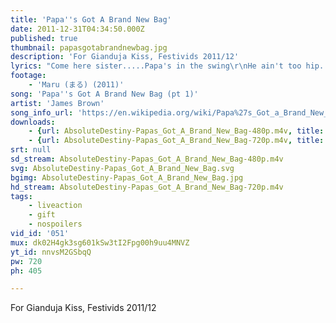 ```yaml
---
title: 'Papa''s Got A Brand New Bag'
date: 2011-12-31T04:34:50.000Z
published: true
thumbnail: papasgotabrandnewbag.jpg
description: 'For Gianduja Kiss, Festivids 2011/12'
lyrics: "Come here sister.....Papa's in the swing\r\nHe ain't too hip...about that new breed babe\r\nHe ain't no drag\r\nPapa's got a brand new bag\r\n\r\nCome here mama....and dig this crazy scene\r\nHe's not too fancy....but his line is pretty clean\r\nHe ain't no drag.\r\nPapa's got a brand new bag\r\n\r\nOh papa! He's doing the Jerk\r\nPapa...he's doing the Jerk\r\nHe's doing the twist ... just like this,\r\nHe's doing the Fly ev'ry day and ev'ry night\r\nThe thing's....like a Boomerang.\r\nHey....come on\r\nHey! Hey.....come on\r\nHey! Hey....he's pu tight...out of sight...\r\nCome on. Hey! Hey! "
footage:
    - 'Maru (まる) (2011)'
song: 'Papa''s Got A Brand New Bag (pt 1)'
artist: 'James Brown'
song_info_url: 'https://en.wikipedia.org/wiki/Papa%27s_Got_a_Brand_New_Bag'
downloads:
    - {url: AbsoluteDestiny-Papas_Got_A_Brand_New_Bag-480p.m4v, title: '480p mp4', width: 848, height: 480, mimetype: video/mp4}
    - {url: AbsoluteDestiny-Papas_Got_A_Brand_New_Bag-720p.m4v, title: '720p mp4', width: 1280, height: 720, mimetype: video/mp4}
srt: null
sd_stream: AbsoluteDestiny-Papas_Got_A_Brand_New_Bag-480p.m4v
svg: AbsoluteDestiny-Papas_Got_A_Brand_New_Bag.svg
bgimg: AbsoluteDestiny-Papas_Got_A_Brand_New_Bag.jpg
hd_stream: AbsoluteDestiny-Papas_Got_A_Brand_New_Bag-720p.m4v
tags:
    - liveaction
    - gift
    - nospoilers
vid_id: '051'
mux: dk02H4gk3sg601kSw3tI2Fpg00h9uu4MNVZ
yt_id: nnvsM2GSbqQ
pw: 720
ph: 405

---
```

For Gianduja Kiss, Festivids 2011/12